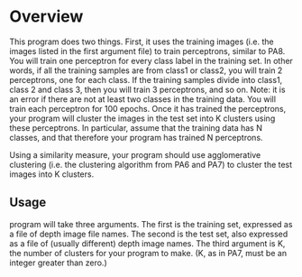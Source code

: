 # Overview
This program does two things. First, it uses the training images (i.e. the images listed in the
first argument file) to train perceptrons, similar to PA8. You will train one perceptron for every
class label in the training set. In other words, if all the training samples are from class1 or class2,
you will train 2 perceptrons, one for each class. If the training samples divide into class1, class 2
and class 3, then you will train 3 perceptrons, and so on. Note: it is an error if there are not at least
two classes in the training data. You will train each perceptron for 100 epochs.
Once it has trained the perceptrons, your program will cluster the images in the test set into K
clusters using these perceptrons. In particular, assume that the training data has N classes, and
that therefore your program has trained N perceptrons. 

Using a similarity measure, your program should use agglomerative clustering (i.e. the
clustering algorithm from PA6 and PA7) to cluster the test images into K clusters.

## Usage
program will take three arguments. The first is the training set, expressed as a file of
depth image file names. The second is the test set, also expressed as a file of (usually different)
depth image names. The third argument is K, the number of clusters for your program to make.
(K, as in PA7, must be an integer greater than zero.)
